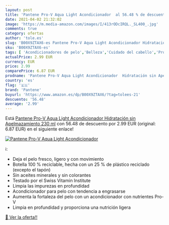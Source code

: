 ```yaml
---
layout: post
title: 'Pantene Pro-V Aqua Light Acondicionador  al 56.48 % de descuento'
date: 2021-04-02 21:32:02
image: 'https://m.media-amazon.com/images/I/413rODcIRQL._SL400_.jpg'
comments: true
category: ofertas
author: 'tole.es'
slug: 'B00X9ZTAX6-es Pantene Pro-V Aqua Light Acondicionador Hidratación sin...'
sku: 'B00X9ZTAX6-es'
tags: [ 'Acondicionadores de pelo','Belleza','Cuidado del cabello','Productos para el cuidado del cabello','acondicionador','pantene', ]
actualPrice: 2.99 EUR
currency: EUR
price: 2.99
comparePrice: 6.87 EUR
prodname: 'Pantene Pro-V Aqua Light Acondicionador  Hidratación sin Apelmazamiento  230 ml'
country: 'es'
flag: '🇪🇸'
brand: 'Pantene'
buyurl: 'https://www.amazon.es/dp/B00X9ZTAX6/?tag=tolees-21'
descuento: '56.48'
average: '2.99'
---
```


Está [Pantene Pro-V Aqua Light Acondicionador  Hidratación sin Apelmazamiento  230 ml](https://www.amazon.es/dp/B00X9ZTAX6/?tag=tolees-21) con 56.48 de descuento por 2.99 EUR (original: 6.87 EUR) en el siguiente enlace!

[![Pantene Pro-V Aqua Light Acondicionador ](https://m.media-amazon.com/images/I/413rODcIRQL._SL400_.jpg)](https://www.amazon.es/dp/B00X9ZTAX6/?tag=tolees-21)

ℹ️:

- Deja el pelo fresco, ligero y con movimiento
- Botella 100 % reciclable, hecha con un 25 % de plástico reciclado (excepto el tapón)
- Sin aceites minerales y sin colorantes
- Testado por el Swiss Vitamin Institute
- Limpia las impurezas en profundidad
- Acondicionador para pelo con tendencia a engrasarse
- Aumenta la fortaleza del pelo con un acondicionador con nutrientes Pro-V
- Limpia en profundidad y proporciona una nutrición ligera

[🛒 Ver la oferta!!](https://www.amazon.es/dp/B00X9ZTAX6/?tag=tolees-21)
